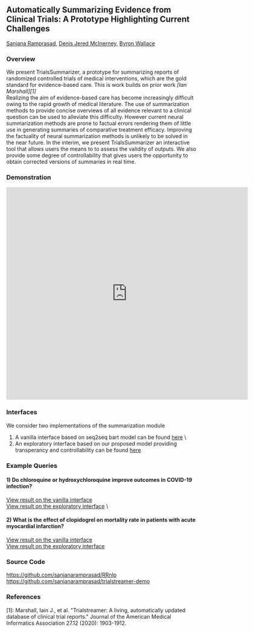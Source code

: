 ## Automatically Summarizing Evidence from Clinical Trials: A Prototype Highlighting Current Challenges 
[Sanjana Ramprasad](https://www.khoury.northeastern.edu/people/sanjana-ramprasad/), [Denis Jered McInerney](https://www.khoury.northeastern.edu/people/denis-jered-mcinerney/), [Byron Wallace](https://www.byronwallace.com/)

### Overview 
We present TrialsSummarizer, a prototype for summarizing reports of randomized controlled trials of medical interventions, which are the gold standard for evidence-based care.  This is work builds on prior work <cite>[Ian Marshall][1]</cite> \
Realizing the aim of evidence-based care has become increasingly difficult owing to the rapid growth of medical literature. The use of summarization methods to provide concise overviews of all evidence relevant to a clinical question can be used to alleviate this difficulty.
However current neural summarization methods are prone to factual errors rendering them of little use in generating summaries of comparative treatment efficacy. Improving the factuality of neural summarization methods is unlikely to be solved in the near future. In the interim, we present TrialsSummarizer an interactive tool that allows users the means to to assess the validity of outputs. We also provide some degree of controllability that gives users the opportunity to obtain corrected versions of summaries in real time.

### Demonstration
<iframe src="https://player.vimeo.com/video/735605060?h=05e122b091" width="640" height="564" frameborder="0" allow="autoplay; fullscreen" allowfullscreen></iframe>


### Interfaces
 We consider two implementations of the summarization module </br>
1) A vanilla interface based on seq2seq bart model can be found [here](http://ec2-54-167-81-67.compute-1.amazonaws.com:8080/) \
2) An exploratory interface based on our proposed model providing transperancy and controllability can be found [here](http://ec2-54-209-251-153.compute-1.amazonaws.com:8080/)

### Example Queries
#### 1) Do chloroquine or hydroxychloroquine improve outcomes in COVID-19 infection?
  [View result on the vanilla interface](http://ec2-54-167-81-67.compute-1.amazonaws.com:8080/?q=~%28~%28field~%27population~text~%27COVID-19%2a20%2a5bpopulation%2a5d~cui~%27TS-COV19%29~%28field~%27interventions~text~%27Chloroquine%2a20%2a5binterventions%2a5d~cui~%27C0008269%29%29) \
  [View result on the exploratory interface](http://ec2-54-209-251-153.compute-1.amazonaws.com:8080/?q=~%28~%28field~%27population~text~%27COVID-19%2a20%2a5bpopulation%2a5d~cui~%27TS-COV19%29~%28field~%27interventions~text~%27Chloroquine%2a20%2a5binterventions%2a5d~cui~%27C0008269%29%29) \
  
#### 2) What is the effect of clopidogrel on mortality rate in patients with acute myocardial infarction? 
  [View result on the vanilla interface](http://ec2-54-167-81-67.compute-1.amazonaws.com:8080/?q=~%28~%28field~%27population~text~%27Acute%2a20myocardial%2a20infarction%2a20%2a5bpopulation%2a5d~cui~%27C0155626%29~%28field~%27interventions~text~%27clopidogrel%2a20%2a5binterventions%2a5d~cui~%27C0070166%29~%28field~%27outcomes~text~%27Mortality%2a20rate%2a20%2a5boutcomes%2a5d~cui~%27C0026565%29%29) \
  [View result on the exploratory interface](http://ec2-54-209-251-153.compute-1.amazonaws.com:8080/?q=~%28~%28field~%27population~text~%27Acute%2a20myocardial%2a20infarction%2a20%2a5bpopulation%2a5d~cui~%27C0155626%29~%28field~%27interventions~text~%27clopidogrel%2a20%2a5binterventions%2a5d~cui~%27C0070166%29~%28field~%27outcomes~text~%27Mortality%2a20rate%2a20%2a5boutcomes%2a5d~cui~%27C0026565%29%29)


### Source Code 
https://github.com/sanjanaramprasad/RRnlp </br> 
https://github.com/sanjanaramprasad/trialstreamer-demo

### References 
[1]: Marshall, Iain J., et al. "Trialstreamer: A living, automatically updated database of clinical trial reports." Journal of the American Medical Informatics Association 27.12 (2020): 1903-1912.
